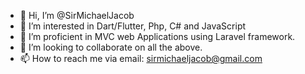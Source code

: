 - 👋 Hi, I’m @SirMichaelJacob
- 👀 I’m interested in Dart/Flutter, Php, C# and JavaScript
- 🌱 I’m proficient in MVC web Applications using Laravel framework.
- 💞️ I’m looking to collaborate on all the above.
- 📫 How to reach me via email: sirmichaeljacob@gmail.com

<!---
SirMichaelJacob/SirMichaelJacob is a ✨ special ✨ repository because its `README.md` (this file) appears on your GitHub profile.
You can click the Preview link to take a look at your changes.
--->
